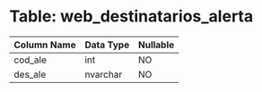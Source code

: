 # Table: web_destinatarios_alerta

| Column Name | Data Type | Nullable |
|-------------|-----------|----------|
| cod_ale | int | NO |
| des_ale | nvarchar | NO |
